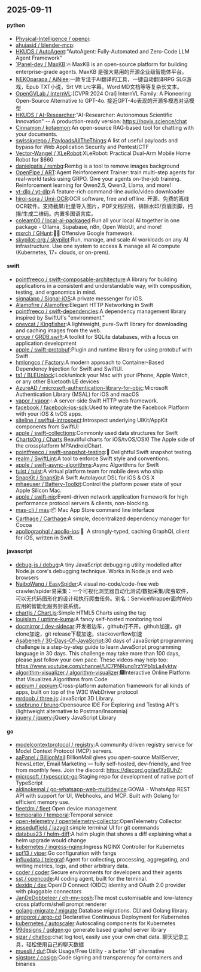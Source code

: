 ## 2025-09-11

#### python
* [Physical-Intelligence / openpi](https://github.com/Physical-Intelligence/openpi):
* [ahujasid / blender-mcp](https://github.com/ahujasid/blender-mcp):
* [HKUDS / AutoAgent](https://github.com/HKUDS/AutoAgent):"AutoAgent: Fully-Automated and Zero-Code LLM Agent Framework"
* [1Panel-dev / MaxKB](https://github.com/1Panel-dev/MaxKB):🔥 MaxKB is an open-source platform for building enterprise-grade agents. MaxKB 是强大易用的开源企业级智能体平台。
* [NEKOparapa / AiNiee](https://github.com/NEKOparapa/AiNiee):一款专注于Ai翻译的工具，一键自动翻译RPG SLG游戏，Epub TXT小说，Srt Vtt Lrc字幕，Word MD文档等等复杂长文本。
* [OpenGVLab / InternVL](https://github.com/OpenGVLab/InternVL):[CVPR 2024 Oral] InternVL Family: A Pioneering Open-Source Alternative to GPT-4o. 接近GPT-4o表现的开源多模态对话模型
* [HKUDS / AI-Researcher](https://github.com/HKUDS/AI-Researcher):"AI-Researcher: Autonomous Scientific Innovation" -- A production-ready version: https://novix.science/chat
* [Cinnamon / kotaemon](https://github.com/Cinnamon/kotaemon):An open-source RAG-based tool for chatting with your documents.
* [swisskyrepo / PayloadsAllTheThings](https://github.com/swisskyrepo/PayloadsAllTheThings):A list of useful payloads and bypass for Web Application Security and Pentest/CTF
* [Vector-Wangel / XLeRobot](https://github.com/Vector-Wangel/XLeRobot):XLeRobot: Practical Dual-Arm Mobile Home Robot for $660
* [danielgatis / rembg](https://github.com/danielgatis/rembg):Rembg is a tool to remove images background
* [OpenPipe / ART](https://github.com/OpenPipe/ART):Agent Reinforcement Trainer: train multi-step agents for real-world tasks using GRPO. Give your agents on-the-job training. Reinforcement learning for Qwen2.5, Qwen3, Llama, and more!
* [yt-dlp / yt-dlp](https://github.com/yt-dlp/yt-dlp):A feature-rich command-line audio/video downloader
* [hiroi-sora / Umi-OCR](https://github.com/hiroi-sora/Umi-OCR):OCR software, free and offline. 开源、免费的离线OCR软件。支持截屏/批量导入图片，PDF文档识别，排除水印/页眉页脚，扫描/生成二维码。内置多国语言库。
* [coleam00 / local-ai-packaged](https://github.com/coleam00/local-ai-packaged):Run all your local AI together in one package - Ollama, Supabase, n8n, Open WebUI, and more!
* [mxrch / GHunt](https://github.com/mxrch/GHunt):🕵️‍♂️ Offensive Google framework.
* [skypilot-org / skypilot](https://github.com/skypilot-org/skypilot):Run, manage, and scale AI workloads on any AI infrastructure. Use one system to access & manage all AI compute (Kubernetes, 17+ clouds, or on-prem).

#### swift
* [pointfreeco / swift-composable-architecture](https://github.com/pointfreeco/swift-composable-architecture):A library for building applications in a consistent and understandable way, with composition, testing, and ergonomics in mind.
* [signalapp / Signal-iOS](https://github.com/signalapp/Signal-iOS):A private messenger for iOS.
* [Alamofire / Alamofire](https://github.com/Alamofire/Alamofire):Elegant HTTP Networking in Swift
* [pointfreeco / swift-dependencies](https://github.com/pointfreeco/swift-dependencies):A dependency management library inspired by SwiftUI's "environment."
* [onevcat / Kingfisher](https://github.com/onevcat/Kingfisher):A lightweight, pure-Swift library for downloading and caching images from the web.
* [groue / GRDB.swift](https://github.com/groue/GRDB.swift):A toolkit for SQLite databases, with a focus on application development
* [apple / swift-protobuf](https://github.com/apple/swift-protobuf):Plugin and runtime library for using protobuf with Swift
* [hmlongco / Factory](https://github.com/hmlongco/Factory):A modern approach to Container-Based Dependency Injection for Swift and SwiftUI.
* [ts1 / BLEUnlock](https://github.com/ts1/BLEUnlock):Lock/unlock your Mac with your iPhone, Apple Watch, or any other Bluetooth LE devices
* [AzureAD / microsoft-authentication-library-for-objc](https://github.com/AzureAD/microsoft-authentication-library-for-objc):Microsoft Authentication Library (MSAL) for iOS and macOS
* [vapor / vapor](https://github.com/vapor/vapor):💧 A server-side Swift HTTP web framework.
* [facebook / facebook-ios-sdk](https://github.com/facebook/facebook-ios-sdk):Used to integrate the Facebook Platform with your iOS & tvOS apps.
* [siteline / swiftui-introspect](https://github.com/siteline/swiftui-introspect):Introspect underlying UIKit/AppKit components from SwiftUI
* [apple / swift-collections](https://github.com/apple/swift-collections):Commonly used data structures for Swift
* [ChartsOrg / Charts](https://github.com/ChartsOrg/Charts):Beautiful charts for iOS/tvOS/OSX! The Apple side of the crossplatform MPAndroidChart.
* [pointfreeco / swift-snapshot-testing](https://github.com/pointfreeco/swift-snapshot-testing):📸 Delightful Swift snapshot testing.
* [realm / SwiftLint](https://github.com/realm/SwiftLint):A tool to enforce Swift style and conventions.
* [apple / swift-async-algorithms](https://github.com/apple/swift-async-algorithms):Async Algorithms for Swift
* [tuist / tuist](https://github.com/tuist/tuist):A virtual platform team for mobile devs who ship
* [SnapKit / SnapKit](https://github.com/SnapKit/SnapKit):A Swift Autolayout DSL for iOS & OS X
* [mhaeuser / Battery-Toolkit](https://github.com/mhaeuser/Battery-Toolkit):Control the platform power state of your Apple Silicon Mac.
* [apple / swift-nio](https://github.com/apple/swift-nio):Event-driven network application framework for high performance protocol servers & clients, non-blocking.
* [mas-cli / mas](https://github.com/mas-cli/mas):📦 Mac App Store command line interface
* [Carthage / Carthage](https://github.com/Carthage/Carthage):A simple, decentralized dependency manager for Cocoa
* [apollographql / apollo-ios](https://github.com/apollographql/apollo-ios):📱  A strongly-typed, caching GraphQL client for iOS, written in Swift.

#### javascript
* [debug-js / debug](https://github.com/debug-js/debug):A tiny JavaScript debugging utility modelled after Node.js core's debugging technique. Works in Node.js and web browsers
* [NaiboWang / EasySpider](https://github.com/NaiboWang/EasySpider):A visual no-code/code-free web crawler/spider易采集：一个可视化浏览器自动化测试/数据采集/爬虫软件，可以无代码图形化的设计和执行爬虫任务。别名：ServiceWrapper面向Web应用的智能化服务封装系统。
* [chartjs / Chart.js](https://github.com/chartjs/Chart.js):Simple HTML5 Charts using the <canvas> tag
* [louislam / uptime-kuma](https://github.com/louislam/uptime-kuma):A fancy self-hosted monitoring tool
* [docmirror / dev-sidecar](https://github.com/docmirror/dev-sidecar):开发者边车，github打不开，github加速，git clone加速，git release下载加速，stackoverflow加速
* [Asabeneh / 30-Days-Of-JavaScript](https://github.com/Asabeneh/30-Days-Of-JavaScript):30 days of JavaScript programming challenge is a step-by-step guide to learn JavaScript programming language in 30 days. This challenge may take more than 100 days, please just follow your own pace. These videos may help too: https://www.youtube.com/channel/UC7PNRuno1rzYPb1xLa4yktw
* [algorithm-visualizer / algorithm-visualizer](https://github.com/algorithm-visualizer/algorithm-visualizer):🎆Interactive Online Platform that Visualizes Algorithms from Code
* [appium / appium](https://github.com/appium/appium):Cross-platform automation framework for all kinds of apps, built on top of the W3C WebDriver protocol
* [mrdoob / three.js](https://github.com/mrdoob/three.js):JavaScript 3D Library.
* [usebruno / bruno](https://github.com/usebruno/bruno):Opensource IDE For Exploring and Testing API's (lightweight alternative to Postman/Insomnia)
* [jquery / jquery](https://github.com/jquery/jquery):jQuery JavaScript Library

#### go
* [modelcontextprotocol / registry](https://github.com/modelcontextprotocol/registry):A community driven registry service for Model Context Protocol (MCP) servers.
* [aaPanel / BillionMail](https://github.com/aaPanel/BillionMail):BillionMail gives you open-source MailServer, NewsLetter, Email Marketing — fully self-hosted, dev-friendly, and free from monthly fees. Join the discord: https://discord.gg/asfXzBUhZr
* [microsoft / typescript-go](https://github.com/microsoft/typescript-go):Staging repo for development of native port of TypeScript
* [aldinokemal / go-whatsapp-web-multidevice](https://github.com/aldinokemal/go-whatsapp-web-multidevice):GOWA - WhatsApp REST API with support for UI, Webhooks, and MCP. Built with Golang for efficient memory use.
* [fleetdm / fleet](https://github.com/fleetdm/fleet):Open device management
* [temporalio / temporal](https://github.com/temporalio/temporal):Temporal service
* [open-telemetry / opentelemetry-collector](https://github.com/open-telemetry/opentelemetry-collector):OpenTelemetry Collector
* [jesseduffield / lazygit](https://github.com/jesseduffield/lazygit):simple terminal UI for git commands
* [databus23 / helm-diff](https://github.com/databus23/helm-diff):A helm plugin that shows a diff explaining what a helm upgrade would change
* [kubernetes / ingress-nginx](https://github.com/kubernetes/ingress-nginx):Ingress NGINX Controller for Kubernetes
* [spf13 / viper](https://github.com/spf13/viper):Go configuration with fangs
* [influxdata / telegraf](https://github.com/influxdata/telegraf):Agent for collecting, processing, aggregating, and writing metrics, logs, and other arbitrary data.
* [coder / coder](https://github.com/coder/coder):Secure environments for developers and their agents
* [sst / opencode](https://github.com/sst/opencode):AI coding agent, built for the terminal.
* [dexidp / dex](https://github.com/dexidp/dex):OpenID Connect (OIDC) identity and OAuth 2.0 provider with pluggable connectors
* [JanDeDobbeleer / oh-my-posh](https://github.com/JanDeDobbeleer/oh-my-posh):The most customisable and low-latency cross platform/shell prompt renderer
* [golang-migrate / migrate](https://github.com/golang-migrate/migrate):Database migrations. CLI and Golang library.
* [argoproj / argo-cd](https://github.com/argoproj/argo-cd):Declarative Continuous Deployment for Kubernetes
* [kubernetes / autoscaler](https://github.com/kubernetes/autoscaler):Autoscaling components for Kubernetes
* [99designs / gqlgen](https://github.com/99designs/gqlgen):go generate based graphql server library
* [sjzar / chatlog](https://github.com/sjzar/chatlog):chat log tool, easily use your own chat data. 聊天记录工具，轻松使用自己的聊天数据
* [muesli / duf](https://github.com/muesli/duf):Disk Usage/Free Utility - a better 'df' alternative
* [sigstore / cosign](https://github.com/sigstore/cosign):Code signing and transparency for containers and binaries
